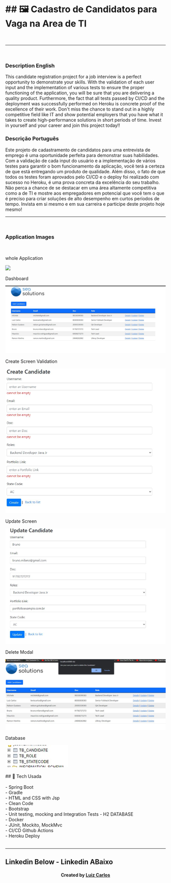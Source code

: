<h1>## 🖼 Cadastro de Candidatos para Vaga na Area de TI</h1> <br/>
<hr>
<br/>
<h3>Description English</h3>
<p>This candidate registration project for a job interview is a perfect opportunity to demonstrate your skills. With the validation of each user input and the implementation of various tests to ensure the proper functioning of the application, you will be sure that you are delivering a quality product. Furthermore, the fact that all tests passed by CI/CD and the deployment was successfully performed on Heroku is concrete proof of the excellence of their work. Don't miss the chance to stand out in a highly competitive field like IT and show potential employers that you have what it takes to create high-performance solutions in short periods of time. Invest in yourself and your career and join this project today!!</p>

<h3>Descrição Português</h3>
<p>Este projeto de cadastramento de candidatos para uma entrevista de emprego é uma oportunidade perfeita para demonstrar suas habilidades. Com a validação de cada input do usuário e a implementação de vários testes para garantir o bom funcionamento da aplicação, você terá a certeza de que está entregando um produto de qualidade. Além disso, o fato de que todos os testes foram aprovados pelo CI/CD e o deploy foi realizado com sucesso no Heroku, é uma prova concreta da excelência do seu trabalho. Não perca a chance de se destacar em uma área altamente competitiva como a de TI e mostre aos empregadores em potencial que você tem o que é preciso para criar soluções de alto desempenho em curtos períodos de tempo. Invista em si mesmo e em sua carreira e participe deste projeto hoje mesmo!</p>
<hr>
<br/>
<h3>Application Images</h3>
<br/>
<p>whole Application</p>
<img src="imgs/crud-com-testes.gif"/>
<p>Dashboard</p>
<img src="imgs/dashboard.JPG"/>
<p>Create Screen Validation</p>
<img src="imgs/validation-create.JPG"/>
<p>Update Screen</p>
<img src="imgs/update.JPG"/>
<p>Delete Modal</p>
<img src="imgs/delete.JPG"/>
<p>Database</p>
<img src="imgs/database.JPG"/>
<br/>
<br/>
## 🚀 Tech Usada<br/>
<br/>
- Spring Boot<br/>
- Gradle <br/>
- HTML and CSS with Jsp<br/>
- Clean Code<br/>
-   Bootstrap<br/>
-   Unit testing, mocking and Integration Tests
-   H2 DATABASE <br/>
-   Docker <br/>
-    JUnit, Mockito, MockMvc <br/>
-    CI/CD Github Actions <br/>
-    Heroku Deploy <br/>

<br/>
<hr>

## Linkedin Below - Linkedin ABaixo

<h4 align="center">
   Created by   <a href="https://www.linkedin.com/in/luiz-carlos-b50693173/" target="_blank"> Luiz Carlos </a>
</h4>
</html>
